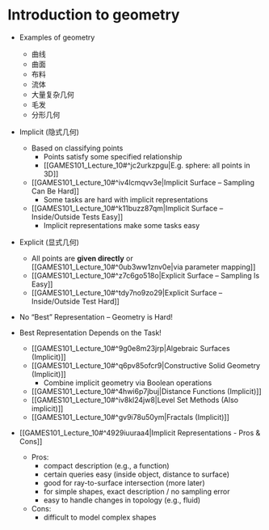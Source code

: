 
# Introduction to geometry

- Examples of geometry
	- 曲线
	- 曲面
	- 布料
	- 流体
	- 大量复杂几何
	- 毛发
	- 分形几何
- Implicit (隐式几何)
	- Based on classifying points
		- Points satisfy some specified relationship
		- [[GAMES101_Lecture_10#^jc2urkzpgu|E.g. sphere: all points in 3D]]
	- [[GAMES101_Lecture_10#^iv4lcmqvv3e|Implicit Surface – Sampling Can Be Hard]]
		- Some tasks are hard with implicit representations
	- [[GAMES101_Lecture_10#^k11buzz87qm|Implicit Surface – Inside/Outside Tests Easy]]
		- Implicit representations make some tasks easy
- Explicit (显式几何)
	- All points are **given directly** or [[GAMES101_Lecture_10#^0ub3ww1znv0e|via parameter mapping]]
	- [[GAMES101_Lecture_10#^z7c6go518o|Explicit Surface – Sampling Is Easy]]
	- [[GAMES101_Lecture_10#^tdy7no9zo29|Explicit Surface – Inside/Outside Test Hard]]
- No “Best” Representation – Geometry is Hard!

- Best Representation Depends on the Task!
	- [[GAMES101_Lecture_10#^9g0e8m23jrp|Algebraic Surfaces (Implicit)]]
	- [[GAMES101_Lecture_10#^q6pv85ofcr9|Constructive Solid Geometry (Implicit)]]
		- Combine implicit geometry via Boolean operations
	- [[GAMES101_Lecture_10#^4hwi6p7jbuj|Distance Functions (Implicit)]]
	- [[GAMES101_Lecture_10#^iv8kl24jw8|Level Set Methods (Also implicit)]]
	- [[GAMES101_Lecture_10#^gv9i78u50ym|Fractals (Implicit)]]
- [[GAMES101_Lecture_10#^4929iuuraa4|Implicit Representations - Pros & Cons]]
	- Pros:
		- compact description (e.g., a function)
		- certain queries easy (inside object, distance to surface)
		- good for ray-to-surface intersection (more later)
		- for simple shapes, exact description / no sampling error
		- easy to handle changes in topology (e.g., fluid)
	- Cons:
		- difficult to model complex shapes